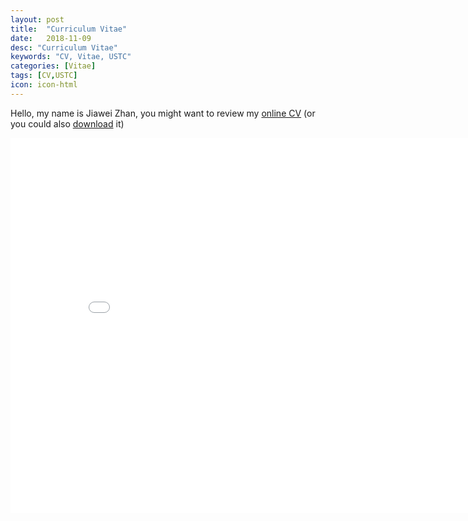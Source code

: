 ```yaml
---
layout: post
title:  "Curriculum Vitae"
date:   2018-11-09
desc: "Curriculum Vitae"
keywords: "CV, Vitae, USTC"
categories: [Vitae]
tags: [CV,USTC]
icon: icon-html
---
```


Hello, my name is Jiawei Zhan, you might want to review my [online CV](http://jiaweizhan.com/online-cv/) (or you could also [download](https://github.com/JiaweiZhan/Curriculum_Vitae/raw/master/JiaweiZhan_CV.pdf) it)

<center><embed src="/CV/JiaweiZhan_CV.pdf" width="850" height="600"></center>
